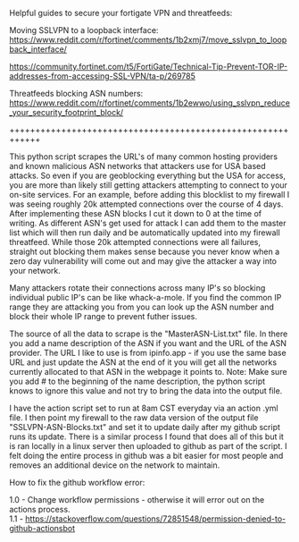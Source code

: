 Helpful guides to secure your fortigate VPN and threatfeeds:

Moving SSLVPN to a loopback interface:
https://www.reddit.com/r/fortinet/comments/1b2xmj7/move_sslvpn_to_loopback_interface/

https://community.fortinet.com/t5/FortiGate/Technical-Tip-Prevent-TOR-IP-addresses-from-accessing-SSL-VPN/ta-p/269785

Threatfeeds blocking ASN numbers: 
https://www.reddit.com/r/fortinet/comments/1b2ewwo/using_sslvpn_reduce_your_security_footprint_block/


++++++++++++++++++++++++++++++++++++++++++++++++++++++++++++

This python script scrapes the URL's of many common hosting providers and known malicious ASN networks that attackers use for USA based attacks. So even if you are geoblocking everything but the USA for access, you are more than likely still getting attackers attempting to connect to your on-site services.  For an example, before adding this blocklist to my firewall I was seeing roughly 20k attempted connections over the course of 4 days.  After implementing these ASN blocks I cut it down to 0 at the time of writing.  As different ASN's get used for attack I can add them to the master list which will then run daily and be automatically updated into my firewall threatfeed.  While those 20k attempted connections were all failures, straight out blocking them makes sense because you never know when a zero day vulnerability will come out and may give the attacker a way into your network.  

Many attackers rotate their connections across many IP's so blocking individual public IP's can be like whack-a-mole.  If you find the common IP range they are attacking you from you can look up the ASN number and block their whole IP range to prevent futher issues.  

The source of all the data to scrape is the "MasterASN-List.txt" file.  In there you add a name description of the ASN if you want and the URL of the ASN provider.  The URL I like to use is from ipinfo.app - if you use the same base URL and just update the ASN at the end of it you will get all the networks currently allocated to that ASN in the webpage it points to.  Note: Make sure you add # to the beginning of the name description, the python script knows to ignore this value and not try to bring the data into the output file.  

I have the action script set to run at 8am CST everyday via an action .yml file.  I then point my firewall to the raw data version of the output file "SSLVPN-ASN-Blocks.txt" and set it to update daily after my github script runs its update.  There is a similar process I found that does all of this but it is ran locally in a linux server then uploaded to github as part of the script.  I felt doing the entire process in github was a bit easier for most people and removes an additional device on the network to maintain.

How to fix the github workflow error:

1.0 - Change workflow permissions - otherwise it will error out on the actions process.  
1.1 - https://stackoverflow.com/questions/72851548/permission-denied-to-github-actionsbot
